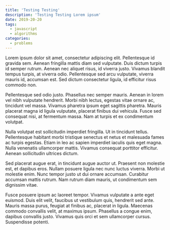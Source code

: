 ```yaml
---
title: 'Testing Testing'
description: 'Testing Testing Lorem ipsum'
date: 2019-20-20
tags:
  - javascript
  - algorithms
categories:
  - problems
---
```


Lorem ipsum dolor sit amet, consectetur adipiscing elit. Pellentesque id gravida sem. Aenean fringilla mattis diam sed vulputate. Duis dictum turpis id semper rutrum. Aenean nec aliquet risus, id viverra justo. Vivamus blandit tempus turpis, at viverra odio. Pellentesque sed arcu vulputate, viverra mauris id, accumsan est. Sed dictum consectetur ligula, id efficitur risus commodo non.

Pellentesque sed odio justo. Phasellus nec semper mauris. Aenean in lorem vel nibh vulputate hendrerit. Morbi nibh lectus, egestas vitae ornare ac, tincidunt vel massa. Vivamus pharetra ipsum eget sagittis pharetra. Mauris placerat magna id ligula vulputate, placerat finibus dui vehicula. Fusce sed consequat nisi, at fermentum massa. Nam at turpis et ex condimentum volutpat.

Nulla volutpat est sollicitudin imperdiet fringilla. Ut in tincidunt tellus. Pellentesque habitant morbi tristique senectus et netus et malesuada fames ac turpis egestas. Etiam in leo ac sapien imperdiet iaculis quis eget magna. Nulla venenatis ullamcorper mattis. Vivamus consequat porttitor efficitur. Aenean sollicitudin ultrices dictum.

Sed placerat augue erat, in tincidunt augue auctor ut. Praesent non molestie est, et dapibus eros. Nullam posuere ligula nec nunc luctus viverra. Morbi ut molestie enim. Nunc tempor justo ut dui ornare accumsan. Curabitur accumsan mattis rutrum. Nam rutrum diam mauris, ut condimentum sem dignissim vitae.

Fusce posuere ipsum ac laoreet tempor. Vivamus vulputate a ante eget euismod. Duis elit velit, faucibus ut vestibulum quis, hendrerit sed ante. Mauris massa purus, feugiat at finibus ac, placerat in ligula. Maecenas commodo convallis velit, at maximus ipsum. Phasellus a congue enim, dapibus convallis justo. Vivamus quis orci et sem ullamcorper cursus. Suspendisse potenti.
